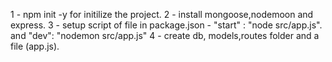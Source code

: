 1 - npm init -y for initilize the project.
2 - install mongoose,nodemoon and express.
3 - setup script of file in package.json - "start" : "node src/app.js". 
    and "dev": "nodemon src/app.js"
4 - create db, models,routes folder and a file (app.js).
